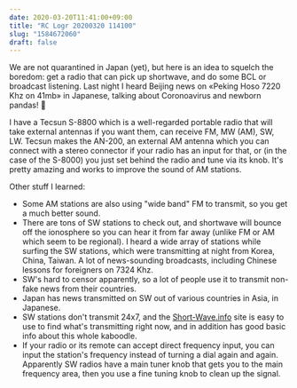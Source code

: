 ```yaml
---
date: 2020-03-20T11:41:00+09:00
title: "RC Logr 20200320 114100"
slug: "1584672060"
draft: false
---
```


We are not quarantined in Japan (yet), but here is an idea to squelch the boredom: get a radio that can pick up shortwave, and do some BCL or broadcast listening. Last night I heard Beijing news on «Peking Hoso 7220 Khz on 41mb» in Japanese, talking about Coronoavirus and newborn pandas! 🐼

I have a Tecsun S-8800 which is a well-regarded portable radio that will take external antennas if you want them, can receive FM, MW (AM), SW, LW. Tecsun makes the AN-200, an external AM antenna which you can connect with a stereo connector if your radio has an input for that, or (in the case of the S-8000) you just set behind the radio and tune via its knob. It's pretty amazing and works to improve the sound of AM stations. 

Other stuff I learned: 

* Some AM stations are also using "wide band" FM to transmit, so you get a much better sound. 
* There are tons of SW stations to check out, and shortwave will bounce off the ionosphere so you can hear it from far away (unlike FM or AM which seem to be regional). I heard a wide array of stations while surfing the SW stations, which were transmitting at night from Korea, China, Taiwan. A lot of news-sounding broadcasts, including Chinese lessons for foreigners on 7324 Khz.
* SW's hard to censor apparently, so a lot of people use it to transmit non-fake news from their countries. 
* Japan has news transmitted on SW out of various countries in Asia, in Japanese. 
* SW stations don't transmit 24x7, and the [Short-Wave.info](https://www.short-wave.info) site is easy to use to find what's transmitting right now, and in addition has good basic info about this whole kaboodle.
* If your radio or its remote can accept direct frequency input, you can input the station's frequency instead of turning a dial again and again. Apparently SW radios have a main tuner knob that gets you to the main frequency area, then you use a fine tuning knob to clean up the signal. 
